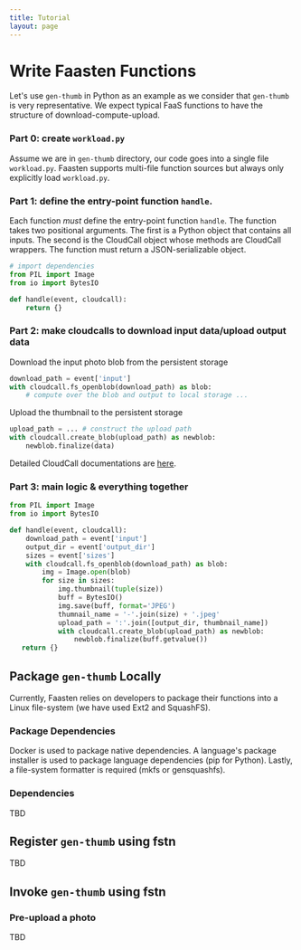 ```yaml
---
title: Tutorial
layout: page
---
```

# Write Faasten Functions
Let's use `gen-thumb` in Python as an example as we consider that `gen-thumb` is very representative. We expect
typical FaaS functions to have the structure of download-compute-upload.

### Part 0: create `workload.py`
Assume we are in `gen-thumb` directory, our code goes into a single file `workload.py`.
Faasten supports multi-file function sources but always only explicitly load `workload.py`.

### Part 1: define the entry-point function `handle`.
Each function *must* define the entry-point function `handle`. The function takes two
positional arguments. The first is a Python object that contains all inputs. The second is the
CloudCall object whose methods are CloudCall wrappers. The function must return a JSON-serializable
object.

```python
# import dependencies
from PIL import Image
from io import BytesIO

def handle(event, cloudcall):
    return {}
```

### Part 2: make cloudcalls to download input data/upload output data
Download the input photo blob from the persistent storage
```python
download_path = event['input']
with cloudcall.fs_openblob(download_path) as blob:
    # compute over the blob and output to local storage ...
```

Upload the thumbnail to the persistent storage
```python
upload_path = ... # construct the upload path
with cloudcall.create_blob(upload_path) as newblob:
    newblob.finalize(data)
```

Detailed CloudCall documentations are [here](documentation/index).

### Part 3: main logic & everything together
```python
from PIL import Image
from io import BytesIO

def handle(event, cloudcall):
    download_path = event['input']
    output_dir = event['output_dir']
    sizes = event['sizes']
    with cloudcall.fs_openblob(download_path) as blob:
        img = Image.open(blob)
        for size in sizes:
            img.thumbnail(tuple(size))
            buff = BytesIO()
            img.save(buff, format='JPEG')
            thumnail_name = '-'.join(size) + '.jpeg'
            upload_path = ':'.join([output_dir, thumbnail_name])
            with cloudcall.create_blob(upload_path) as newblob:
                newblob.finalize(buff.getvalue())
   return {}
```

## Package `gen-thumb` Locally
Currently, Faasten relies on developers to package their functions into a Linux file-system
(we have used Ext2 and SquashFS).

### Package Dependencies
Docker is used to package native dependencies. A language's package installer is used to package
language dependencies (pip for Python). Lastly, a file-system formatter is required (mkfs or gensquashfs).

### Dependencies
TBD

## Register `gen-thumb`  using fstn
TBD

## Invoke `gen-thumb` using fstn
### Pre-upload a photo
TBD
